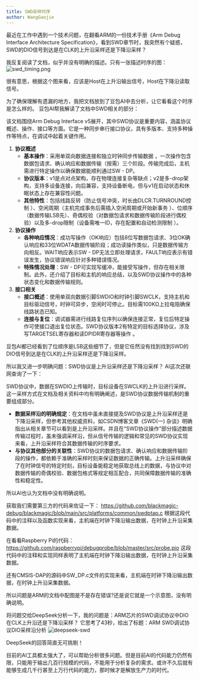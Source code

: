 ```yaml
---
title: SWD采样时序
author: WangGaojie
---
```


最近在工作中遇到一个技术问题，在翻看ARM的一份技术手册《Arm Debug Interface Architecture Specification》，看到SWD章节时，我突然有个疑惑，SWD的DIO信号到达是在CLK的上升沿采样还是下降沿采样？

我反复阅读了文档，似乎并没有明确的描述。只有一张描述时序的图：
![swd_timing.png](swd.png)

很有意思，根据这个图来看，应该是Host在上升沿输出信号，Host在下降沿读取信号。

为了确保理解有遗漏的地方，我把文档放到了豆包AI中去分析，让它看看这个时序是怎么样的。
豆包AI帮我解读了文档中SWD相关的部分：

该文档围绕Arm Debug Interface v5展开，其中SWD协议是重要内容，涵盖协议概述、操作、接口等方面。它是一种同步串行接口协议，具有多版本、支持多种操作等特点，在调试中起着关键作用。
1. **协议概述**
    - **基本操作**：采用单双向数据连接和独立时钟同步传输数据 ，一次操作包含数据包请求、确认响应和数据传输（按需）三个阶段。传输完成后，主机需进行特定操作以确保数据能顺利通过SW - DP。
    - **协议版本**：v1是点对点架构，存在物理连接复杂等缺点；v2是多-drop架构，支持多设备连接，向后兼容，支持设备断电，但与v1在启动状态和休眠状态上存在兼容性问题。
    - **其他特性**：包括线路反转（防止信号冲突，时长由DLCR.TURNROUND控制 ）、空闲周期（主机完成事务后需插入空闲周期或开始新事务 ）、位顺序（数据传输LSB先）、奇偶校验（对数据包请求和数据传输阶段进行偶校验）以及多-drop限制（设备需唯一ID，存在配置和自动检测限制 ）。
2. **协议操作**
    - **各种响应情况**：成功写操作（OK响应）包括8位写数据包请求、3位OK确认响应和33位WDATA数据传输阶段；成功读操作类似，只是数据传输方向相反。WAIT响应表示SW - DP无法立即处理请求，FAULT响应表示有错误发生，协议错误响应针对多种错误情况。
    - **特殊情况处理**：SW - DP可实现写缓冲，能接受写操作，但存在相关限制。此外，还介绍了目标和主机的响应总结，以及SWD协议操作中的各种状态变化和数据传输规则。
3. **接口相关**
    - **接口概述**：使用单双向数据引脚SWDIO和时钟引脚SWCLK，支持主机和目标驱动信号，时钟可异步，空闲时可停止。目标需100KΩ上拉电阻确保线路状态已知。
    - **连接与复位**：调试器需进行线路复位序列以确保连接正常，复位后特定操作可使接口退出复位状态。SWD协议版本2有特定的目标选择协议，涉及写TARGETSEL寄存器和读DPIDR寄存器等操作 。 

豆包AI都已经看到了位顺序是LSB这些细节了，但是它任然没有找到找到SWD的DIO信号到达是在CLK的上升沿采样还是下降沿采样。

所以我又进一步明确问题：SWD协议是上升沿采样还是下降沿采样？
AI这次还联网查询了一下：

SWD协议中，数据在SWDIO上传输时，目标设备在SWCLK的上升沿进行采样。这一采样方式在文档及相关资料中均有明确阐述，是SWD协议数据传输机制的重要组成部分。 
- **数据采样沿的明确规定**：在文档中虽未直接提及SWD协议是上升沿采样还是下降沿采样，但参考其他权威资料，如CSDN博客文章《SWD(一) 杂谈》明确指出从相关章节可以看到是上升沿采样。并且在“SWD协议操作”部分描述数据传输过程时，虽未强调采样沿，但从信号传输的逻辑和常见的SWD协议实现来看，上升沿采样符合其数据传输的时序要求。
 - **与协议其他部分的关联性**：SWD协议的数据包请求、确认响应和数据传输阶段的操作，都依赖于准确的采样时刻来保证数据的正确传输。上升沿采样确保了在时钟信号的特定时刻，目标设备能稳定地获取总线上的数据，与协议中对数据传输的奇偶校验、数据包格式等规定相互配合，共同保障数据传输的准确性和稳定性。 

所以AI也认为文档中没有明确说明。

获取我们需要第三方的代码来佐证一下：
https://github.com/blackmagic-debug/blackmagic/blob/main/src/platforms/common/swdptap.c
根据这段代码中的注释以及函数实现来看，主机端在时钟下降沿输出数据，在时钟上升沿采集数据。

在看看Raspberry Pi的代码：
https://github.com/raspberrypi/debugprobe/blob/master/src/probe.pio
这段代码中的注释和实现同样表明了主机端在时钟下降沿输出数据，在时钟上升沿采集数据。

还有CMSIS-DAP的源码中SW_DP.c文件的实现来看，主机端在时钟下降沿输出数据，在时钟上升沿采集数据。

所以问题是ARM的文档中配图是不是存在错误?还是说它就是一个示意图，没有明确说明。

将问题交给DeepSeek分析一下，我的问题是：ARM芯片的SWD调试协议中DIO在CLK上升沿还是下降沿采样？
它思考了43秒，给出了标题：ARM SWD调试协议DIO采样沿分析
![deepseek-swd](deepseek-swd.png)

DeepSeek的回答简直无可挑剔！

目前的AI工具都太强大了，可以帮助分析很多问题。但是目前AI的代码能力仍然有限，只能用于输出几百行规模的代码，不能用于分析复杂的需求。或许不久后就有能够生成几千行甚至上万行代码的能力，那时候才是解放生产力的时代。

